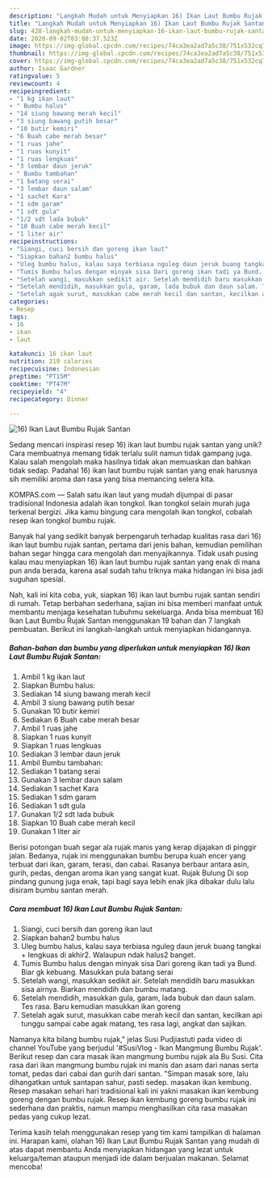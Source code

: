 ```yaml
---
description: "Langkah Mudah untuk Menyiapkan 16) Ikan Laut Bumbu Rujak Santan Anti Gagal"
title: "Langkah Mudah untuk Menyiapkan 16) Ikan Laut Bumbu Rujak Santan Anti Gagal"
slug: 428-langkah-mudah-untuk-menyiapkan-16-ikan-laut-bumbu-rujak-santan-anti-gagal
date: 2020-09-02T03:08:37.523Z
image: https://img-global.cpcdn.com/recipes/74ca3ea2ad7a5c38/751x532cq70/16-ikan-laut-bumbu-rujak-santan-foto-resep-utama.jpg
thumbnail: https://img-global.cpcdn.com/recipes/74ca3ea2ad7a5c38/751x532cq70/16-ikan-laut-bumbu-rujak-santan-foto-resep-utama.jpg
cover: https://img-global.cpcdn.com/recipes/74ca3ea2ad7a5c38/751x532cq70/16-ikan-laut-bumbu-rujak-santan-foto-resep-utama.jpg
author: Isaac Gardner
ratingvalue: 5
reviewcount: 4
recipeingredient:
- "1 kg ikan laut"
- " Bumbu halus"
- "14 siung bawang merah kecil"
- "3 siung bawang putih besar"
- "10 butir kemiri"
- "6 Buah cabe merah besar"
- "1 ruas jahe"
- "1 ruas kunyit"
- "1 ruas lengkuas"
- "3 lembar daun jeruk"
- " Bumbu tambahan"
- "1 batang serai"
- "3 lembar daun salam"
- "1 sachet Kara"
- "1 sdm garam"
- "1 sdt gula"
- "1/2 sdt lada bubuk"
- "10 Buah cabe merah kecil"
- "1 liter air"
recipeinstructions:
- "Siangi, cuci bersih dan goreng ikan laut"
- "Siapkan bahan2 bumbu halus"
- "Uleg bumbu halus, kalau saya terbiasa nguleg daun jeruk buang tangkai + lengkuas di akhir2. Walaupun ndak halus2 banget."
- "Tumis Bumbu halus dengan minyak sisa Dari goreng ikan tadi ya Bund. Biar gk kebuang. Masukkan pula batang serai"
- "Setelah wangi, masukkan sedikit air. Setelah mendidih baru masukkan sisa airnya. Biarkan mendidih dan bumbu matang."
- "Setelah mendidih, masukkan gula, garam, lada bubuk dan daun salam. Tes rasa. Baru kemudian masukkan ikan goreng"
- "Setelah agak surut, masukkan cabe merah kecil dan santan, kecilkan api tunggu sampai cabe agak matang, tes rasa lagi, angkat dan sajikan."
categories:
- Resep
tags:
- 16
- ikan
- laut

katakunci: 16 ikan laut 
nutrition: 219 calories
recipecuisine: Indonesian
preptime: "PT15M"
cooktime: "PT47M"
recipeyield: "4"
recipecategory: Dinner

---
```



![16) Ikan Laut Bumbu Rujak Santan](https://img-global.cpcdn.com/recipes/74ca3ea2ad7a5c38/751x532cq70/16-ikan-laut-bumbu-rujak-santan-foto-resep-utama.jpg)

Sedang mencari inspirasi resep 16) ikan laut bumbu rujak santan yang unik? Cara membuatnya memang tidak terlalu sulit namun tidak gampang juga. Kalau salah mengolah maka hasilnya tidak akan memuaskan dan bahkan tidak sedap. Padahal 16) ikan laut bumbu rujak santan yang enak harusnya sih memiliki aroma dan rasa yang bisa memancing selera kita.

KOMPAS.com — Salah satu ikan laut yang mudah dijumpai di pasar tradisional Indonesia adalah ikan tongkol. Ikan tongkol selain murah juga terkenal bergizi. Jika kamu bingung cara mengolah ikan tongkol, cobalah resep ikan tongkol bumbu rujak.

Banyak hal yang sedikit banyak berpengaruh terhadap kualitas rasa dari 16) ikan laut bumbu rujak santan, pertama dari jenis bahan, kemudian pemilihan bahan segar hingga cara mengolah dan menyajikannya. Tidak usah pusing kalau mau menyiapkan 16) ikan laut bumbu rujak santan yang enak di mana pun anda berada, karena asal sudah tahu triknya maka hidangan ini bisa jadi suguhan spesial.


Nah, kali ini kita coba, yuk, siapkan 16) ikan laut bumbu rujak santan sendiri di rumah. Tetap berbahan sederhana, sajian ini bisa memberi manfaat untuk membantu menjaga kesehatan tubuhmu sekeluarga. Anda bisa membuat 16) Ikan Laut Bumbu Rujak Santan menggunakan 19 bahan dan 7 langkah pembuatan. Berikut ini langkah-langkah untuk menyiapkan hidangannya.

<!--inarticleads1-->

##### Bahan-bahan dan bumbu yang diperlukan untuk menyiapkan 16) Ikan Laut Bumbu Rujak Santan:

1. Ambil 1 kg ikan laut
1. Siapkan  Bumbu halus:
1. Sediakan 14 siung bawang merah kecil
1. Ambil 3 siung bawang putih besar
1. Gunakan 10 butir kemiri
1. Sediakan 6 Buah cabe merah besar
1. Ambil 1 ruas jahe
1. Siapkan 1 ruas kunyit
1. Siapkan 1 ruas lengkuas
1. Sediakan 3 lembar daun jeruk
1. Ambil  Bumbu tambahan:
1. Sediakan 1 batang serai
1. Gunakan 3 lembar daun salam
1. Sediakan 1 sachet Kara
1. Sediakan 1 sdm garam
1. Sediakan 1 sdt gula
1. Gunakan 1/2 sdt lada bubuk
1. Siapkan 10 Buah cabe merah kecil
1. Gunakan 1 liter air


Berisi potongan buah segar ala rujak manis yang kerap dijajakan di pinggir jalan. Bedanya, rujak ini menggunakan bumbu berupa kuah encer yang terbuat dari ikan, garam, terasi, dan cabai. Rasanya berbaur antara asin, gurih, pedas, dengan aroma ikan yang sangat kuat. Rujak Bulung Di sop pindang gunung juga enak, tapi bagi saya lebih enak jika dibakar dulu lalu disiram bumbu santan merah. 

<!--inarticleads2-->

##### Cara membuat 16) Ikan Laut Bumbu Rujak Santan:

1. Siangi, cuci bersih dan goreng ikan laut
1. Siapkan bahan2 bumbu halus
1. Uleg bumbu halus, kalau saya terbiasa nguleg daun jeruk buang tangkai + lengkuas di akhir2. Walaupun ndak halus2 banget.
1. Tumis Bumbu halus dengan minyak sisa Dari goreng ikan tadi ya Bund. Biar gk kebuang. Masukkan pula batang serai
1. Setelah wangi, masukkan sedikit air. Setelah mendidih baru masukkan sisa airnya. Biarkan mendidih dan bumbu matang.
1. Setelah mendidih, masukkan gula, garam, lada bubuk dan daun salam. Tes rasa. Baru kemudian masukkan ikan goreng
1. Setelah agak surut, masukkan cabe merah kecil dan santan, kecilkan api tunggu sampai cabe agak matang, tes rasa lagi, angkat dan sajikan.


Namanya kita bilang bumbu rujak,&#34; jelas Susi Pudjiastuti pada video di channel YouTube yang berjudul &#39;#SusiVlog - Ikan Mangmung Bumbu Rujak&#39;. Berikut resep dan cara masak ikan mangmung bumbu rujak ala Bu Susi. Cita rasa dari ikan mangmung bumbu rujak ini manis dan asam dari nanas serta tomat, pedas dari cabai dan gurih dari santan. &#34;Simpan masak sore, lalu dihangatkan untuk santapan sahur, pasti sedep. masakan ikan kembung. Resep masakan sehari hari tradisional kali ini yakni masakan ikan kembung goreng dengan bumbu rujak. Resep ikan kembung goreng bumbu rujak ini sederhana dan praktis, namun mampu menghasilkan cita rasa masakan pedas yang cukup lezat. 

Terima kasih telah menggunakan resep yang tim kami tampilkan di halaman ini. Harapan kami, olahan 16) Ikan Laut Bumbu Rujak Santan yang mudah di atas dapat membantu Anda menyiapkan hidangan yang lezat untuk keluarga/teman ataupun menjadi ide dalam berjualan makanan. Selamat mencoba!
